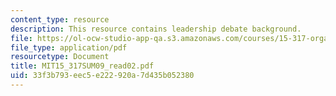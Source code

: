 ```yaml
---
content_type: resource
description: This resource contains leadership debate background.
file: https://ol-ocw-studio-app-qa.s3.amazonaws.com/courses/15-317-organizational-leadership-and-change-summer-2009/33f3b793eec5e222920a7d435b052380_MIT15_317SUM09_read02.pdf
file_type: application/pdf
resourcetype: Document
title: MIT15_317SUM09_read02.pdf
uid: 33f3b793-eec5-e222-920a-7d435b052380
---
```

